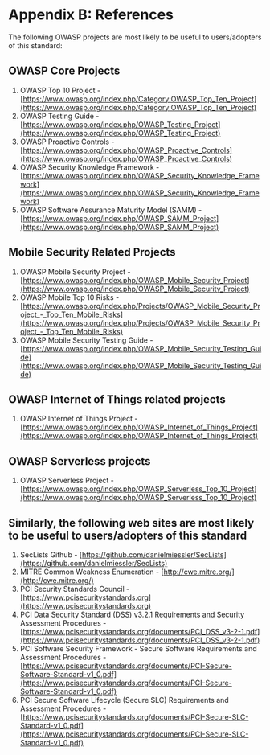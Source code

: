 # Appendix B: References

The following OWASP projects are most likely to be useful to users/adopters of this standard:

## OWASP Core Projects

1. OWASP Top 10 Project - [https://www.owasp.org/index.php/Category:OWASP_Top_Ten_Project](https://www.owasp.org/index.php/Category:OWASP_Top_Ten_Project)
1. OWASP Testing Guide - [https://www.owasp.org/index.php/OWASP_Testing_Project](https://www.owasp.org/index.php/OWASP_Testing_Project)
1. OWASP Proactive Controls - [https://www.owasp.org/index.php/OWASP_Proactive_Controls](https://www.owasp.org/index.php/OWASP_Proactive_Controls)
1. OWASP Security Knowledge Framework - [https://www.owasp.org/index.php/OWASP_Security_Knowledge_Framework](https://www.owasp.org/index.php/OWASP_Security_Knowledge_Framework)
1. OWASP Software Assurance Maturity Model (SAMM) - [https://www.owasp.org/index.php/OWASP_SAMM_Project](https://www.owasp.org/index.php/OWASP_SAMM_Project)

## Mobile Security Related Projects

1. OWASP Mobile Security Project - [https://www.owasp.org/index.php/OWASP_Mobile_Security_Project](https://www.owasp.org/index.php/OWASP_Mobile_Security_Project)
1. OWASP Mobile Top 10 Risks - [https://www.owasp.org/index.php/Projects/OWASP_Mobile_Security_Project_-_Top_Ten_Mobile_Risks](https://www.owasp.org/index.php/Projects/OWASP_Mobile_Security_Project_-_Top_Ten_Mobile_Risks)
1. OWASP Mobile Security Testing Guide - [https://www.owasp.org/index.php/OWASP_Mobile_Security_Testing_Guide](https://www.owasp.org/index.php/OWASP_Mobile_Security_Testing_Guide)

## OWASP Internet of Things related projects

1. OWASP Internet of Things Project - [https://www.owasp.org/index.php/OWASP_Internet_of_Things_Project](https://www.owasp.org/index.php/OWASP_Internet_of_Things_Project)

## OWASP Serverless projects

1. OWASP Serverless Project - [https://www.owasp.org/index.php/OWASP_Serverless_Top_10_Project](https://www.owasp.org/index.php/OWASP_Serverless_Top_10_Project)

## Similarly, the following web sites are most likely to be useful to users/adopters of this standard

  1. SecLists Github - [https://github.com/danielmiessler/SecLists](https://github.com/danielmiessler/SecLists)
  1. MITRE Common Weakness Enumeration - [http://cwe.mitre.org/](http://cwe.mitre.org/)
  1. PCI Security Standards Council - [https://www.pcisecuritystandards.org](https://www.pcisecuritystandards.org)
  1. PCI Data Security Standard (DSS) v3.2.1 Requirements and Security Assessment Procedures -  [https://www.pcisecuritystandards.org/documents/PCI_DSS_v3-2-1.pdf](https://www.pcisecuritystandards.org/documents/PCI_DSS_v3-2-1.pdf)
  1. PCI Software Security Framework - Secure Software Requirements and Assessment Procedures -   [https://www.pcisecuritystandards.org/documents/PCI-Secure-Software-Standard-v1_0.pdf](https://www.pcisecuritystandards.org/documents/PCI-Secure-Software-Standard-v1_0.pdf)
  1. PCI Secure Software Lifecycle (Secure SLC) Requirements and Assessment Procedures -  [https://www.pcisecuritystandards.org/documents/PCI-Secure-SLC-Standard-v1_0.pdf](https://www.pcisecuritystandards.org/documents/PCI-Secure-SLC-Standard-v1_0.pdf)
